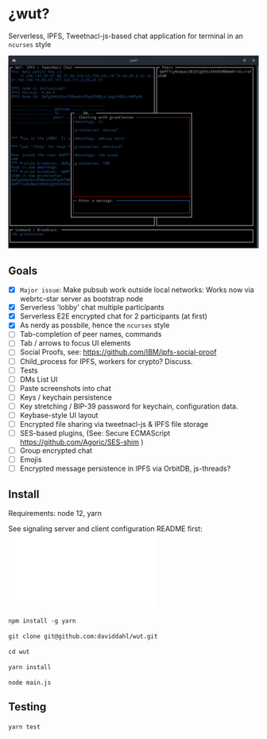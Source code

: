 # ¿wut?

Serverless, IPFS, Tweetnacl-js-based chat application for terminal in an `ncurses` style

![](img/wut-screen.png)

## Goals

* [x] `Major issue`: Make pubsub work outside local networks: Works now via webrtc-star server as bootstrap node
* [x] Serverless 'lobby' chat multiple participants
* [x] Serverless E2E encrypted chat for 2 participants (at first)
* [x] As nerdy as possbile, hence the `ncurses` style
* [ ] Tab-completion of peer names, commands
* [ ] Tab / arrows to focus UI elements
* [ ] Social Proofs, see: https://github.com/IBM/ipfs-social-proof
* [ ] Child_process for IPFS, workers for crypto? Discuss.
* [ ] Tests
* [ ] DMs List UI
* [ ] Paste screenshots into chat
* [ ] Keys / keychain persistence
* [ ] Key stretching / BIP-39 password for keychain, configuration data.
* [ ] Keybase-style UI layout
* [ ] Encrypted file sharing via tweetnacl-js & IPFS file storage
* [ ] SES-based plugins, (See: Secure ECMAScript https://github.com/Agoric/SES-shim )
* [ ] Group encrypted chat
* [ ] Emojis
* [ ] Encrypted message persistence in IPFS via OrbitDB, js-threads?

## Install

Requirements: node 12, yarn

See signaling server and client configuration README first: ![](signal-server/README.md)

`npm install -g yarn`

`git clone git@github.com:daviddahl/wut.git`

`cd wut`

`yarn install`

`node main.js`

## Testing

`yarn test`
